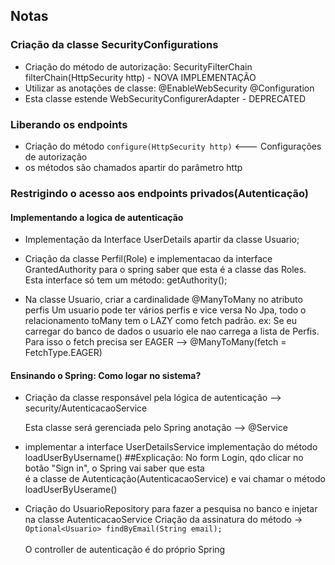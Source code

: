 ## Notas

### Criação da classe SecurityConfigurations

- Criação do método de autorização: SecurityFilterChain filterChain(HttpSecurity http) - NOVA IMPLEMENTAÇÃO
- Utilizar as anotações de classe: @EnableWebSecurity @Configuration
- Esta classe estende WebSecurityConfigurerAdapter - DEPRECATED

### Liberando os endpoints

- Criação do método `configure(HttpSecurity http)` <--- Configurações de autorização
- os métodos são chamados apartir do parâmetro http

### Restrigindo o acesso aos endpoints privados(Autenticação)

#### Implementando a logica de autenticação

 - Implementação da Interface UserDetails apartir da classe Usuario;

 - Criação da classe Perfil(Role) e implementacao da interface GrantedAuthority para o spring saber
    que esta é a classe das Roles. Esta interface só tem um método: getAuthority();

 - Na classe Usuario, criar a cardinalidade @ManyToMany no atributo perfis
    Um usuario pode ter vários perfis e vice versa
    No Jpa, todo o relacionamento toMany tem o LAZY como fetch padrão.
    ex: Se eu carregar do banco de dados o usuario ele nao carrega a lista de Perfis. Para isso o fetch precisa ser EAGER --> @ManyToMany(fetch = FetchType.EAGER)

#### Ensinando o Spring: Como logar no sistema?

 - Criação da classe responsável pela lógica de autenticação --> security/AutenticacaoService

    Esta classe será gerenciada pelo Spring anotação --> @Service
    
- implementar a interface UserDetailsService
        implementação do método loadUserByUsername()
        ##Explicação: No form Login, qdo clicar no botão "Sign in", o Spring vai saber que esta <br/>
        é a classe de Autenticação(AutenticacaoService) e vai chamar o método loadUserByUserame()

- Criação do UsuarioRepository para fazer a pesquisa no banco e injetar na classe AutenticacaoService
        Criação da assinatura do método -> `Optional<Usuario> findByEmail(String email);` <br />
         <br /> 
         O controller de autenticação é do próprio Spring
          <br />


 





